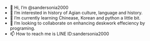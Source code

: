 - 👋 Hi, I’m @sandersonia2000
- 👀 I’m interested in history of Agian culture, language and history.
- 🌱 I’m currently learning Chinease, Korean and python a little bit.
- 💞️ I’m looking to collaborate on enhancing deskwork effeciency by programing.
- 📫 How to reach me is LINE ID:sandersonia2000

<!---
sandersonia2000/sandersonia2000 is a ✨ special ✨ repository because its `README.md` (this file) appears on your GitHub profile.
You can click the Preview link to take a look at your changes.
--->
